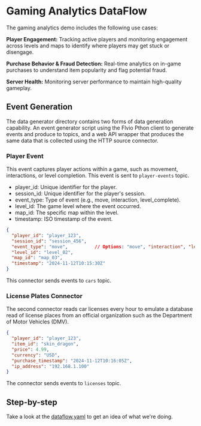 # Gaming Analytics DataFlow

The gaming analytics demo includes the following use cases:

**Player Engagement:** Tracking active players and monitoring engagement across levels and maps to identify where players may get stuck or disengage.

**Purchase Behavior & Fraud Detection:** Real-time analytics on in-game purchases to understand item popularity and flag potential fraud.

**Server Health:** Monitoring server performance to maintain high-quality gameplay.



## Event Generation

The data generator directory contains two forms of data generation capability. An event generator script using the Flvio Pthon client to generate events and produce to topics, and a web API wrapper that produces the same data that is collected using the HTTP source connector.


### Player Event

This event captures player actions within a game, such as movement, interactions, or level completion. This event is sent to `player-events` topic.

- player_id: Unique identifier for the player.
- session_id: Unique identifier for the player's session.
- event_type: Type of event (e.g., move, interaction, level_complete).
- level_id: The game level where the event occurred.
- map_id: The specific map within the level.
- timestamp: ISO timestamp of the event.

```json
{
  "player_id": "player_123",
  "session_id": "session_456",
  "event_type": "move",          // Options: "move", "interaction", "level_complete"
  "level_id": "level_02",
  "map_id": "map_03",
  "timestamp": "2024-11-12T10:15:30Z"
}
```

This connector sends events to `cars` topic.

### License Plates Connector

The second connector reads car licenses every hour to emulate a database read of license places from an official organization such as the Department of Motor Vehicles (DMV).


```json
{
  "player_id": "player_123",
  "item_id": "skin_dragon",
  "price": 4.99,
  "currency": "USD",
  "purchase_timestamp": "2024-11-12T10:16:05Z",
  "ip_address": "192.168.1.100"
}
```

The connector sends events to `licenses` topic.

## Step-by-step

Take a look at the [dataflow.yaml](./dataflow.yaml) to get an idea of what we're doing.